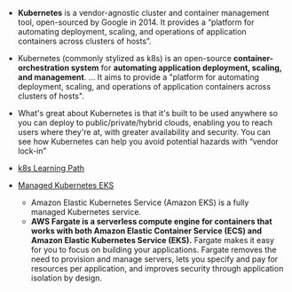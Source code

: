 * **Kubernetes** is a vendor-agnostic cluster and container management tool, open-sourced by Google in 2014. It provides a “platform for automating deployment, scaling, and operations of application containers across clusters of hosts”.
* Kubernetes (commonly stylized as k8s) is an open-source **container-orchestration system** for **automating application deployment, scaling, and management**. ... It aims to provide a "platform for automating deployment, scaling, and operations of application containers across clusters of hosts".
* What's great about Kubernetes is that it's built to be used anywhere so you can deploy to public/private/hybrid clouds, enabling you to reach users where they're at, with greater availability and security. You can see how Kubernetes can help you avoid potential hazards with “vendor lock-in”

* [k8s Learning Path](https://developer.ibm.com/technologies/containers/series/kubernetes-learning-path/)

* [Managed Kubernetes EKS](https://aws.amazon.com/eks/)
  * Amazon Elastic Kubernetes Service (Amazon EKS) is a fully managed Kubernetes service.
  * **AWS Fargate is a serverless compute engine for containers that works with both Amazon Elastic Container Service (ECS) and Amazon Elastic Kubernetes Service (EKS).** Fargate makes it easy for you to focus on building your applications. Fargate removes the need to provision and manage servers, lets you specify and pay for resources per application, and improves security through application isolation by design.
  
